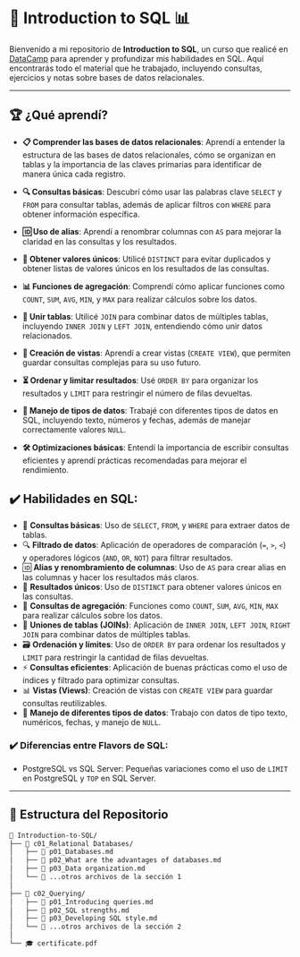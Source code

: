 # 🚀 Introduction to SQL 📊

Bienvenido a mi repositorio de **Introduction to SQL**, un curso que realicé en [DataCamp](https://www.datacamp.com) para aprender y profundizar mis habilidades en SQL. Aquí encontrarás todo el material que he trabajado, incluyendo consultas, ejercicios y notas sobre bases de datos relacionales.

---

## 🏆 ¿Qué aprendí?

- **📋 Comprender las bases de datos relacionales**: Aprendí a entender la estructura de las bases de datos relacionales, cómo se organizan en tablas y la importancia de las claves primarias para identificar de manera única cada registro.

- **🔍 Consultas básicas**: Descubrí cómo usar las palabras clave `SELECT` y `FROM` para consultar tablas, además de aplicar filtros con `WHERE` para obtener información específica.

- **🆔 Uso de alias**: Aprendí a renombrar columnas con `AS` para mejorar la claridad en las consultas y los resultados.

- **🔢 Obtener valores únicos**: Utilicé `DISTINCT` para evitar duplicados y obtener listas de valores únicos en los resultados de las consultas.

- **📊 Funciones de agregación**: Comprendí cómo aplicar funciones como `COUNT`, `SUM`, `AVG`, `MIN`, y `MAX` para realizar cálculos sobre los datos.

- **🔗 Unir tablas**: Utilicé `JOIN` para combinar datos de múltiples tablas, incluyendo `INNER JOIN` y `LEFT JOIN`, entendiendo cómo unir datos relacionados.

- **📑 Creación de vistas**: Aprendí a crear vistas (`CREATE VIEW`), que permiten guardar consultas complejas para su uso futuro.

- **⏳ Ordenar y limitar resultados**: Usé `ORDER BY` para organizar los resultados y `LIMIT` para restringir el número de filas devueltas.

- **📅 Manejo de tipos de datos**: Trabajé con diferentes tipos de datos en SQL, incluyendo texto, números y fechas, además de manejar correctamente valores `NULL`.

- **🛠️ Optimizaciones básicas**: Entendí la importancia de escribir consultas eficientes y aprendí prácticas recomendadas para mejorar el rendimiento.


## ✔️ Habilidades en SQL:

- 📝 **Consultas básicas**: Uso de `SELECT`, `FROM`, y `WHERE` para extraer datos de tablas.
- 🔍 **Filtrado de datos**: Aplicación de operadores de comparación (`=`, `>`, `<`) y operadores lógicos (`AND`, `OR`, `NOT`) para filtrar resultados.
- 🆔 **Alias y renombramiento de columnas**: Uso de `AS` para crear alias en las columnas y hacer los resultados más claros.
- 🎯 **Resultados únicos**: Uso de `DISTINCT` para obtener valores únicos en las consultas.
- 🧮 **Consultas de agregación**: Funciones como `COUNT`, `SUM`, `AVG`, `MIN`, `MAX` para realizar cálculos sobre los datos.
- 🔗 **Uniones de tablas (JOINs)**: Aplicación de `INNER JOIN`, `LEFT JOIN`, `RIGHT JOIN` para combinar datos de múltiples tablas.
- 🗃️ **Ordenación y límites**: Uso de `ORDER BY` para ordenar los resultados y `LIMIT` para restringir la cantidad de filas devueltas.
- ⚡ **Consultas eficientes**: Aplicación de buenas prácticas como el uso de índices y filtrado para optimizar consultas.
- 📊 **Vistas (Views)**: Creación de vistas con `CREATE VIEW` para guardar consultas reutilizables.
- 📅 **Manejo de diferentes tipos de datos**: Trabajo con datos de tipo texto, numéricos, fechas, y manejo de `NULL`.

### ✔️ Diferencias entre Flavors de SQL:
- PostgreSQL vs SQL Server: Pequeñas variaciones como el uso de `LIMIT` en PostgreSQL y `TOP` en SQL Server.

---

## 📂 Estructura del Repositorio

```bash
📁 Introduction-to-SQL/
├── 📂 c01_Relational Databases/
│   ├── 📝 p01_Databases.md
│   ├── 📝 p02_What are the advantages of databases.md
│   ├── 📝 p03_Data organization.md
│   └── 📝 ...otros archivos de la sección 1
│
├── 📂 c02_Querying/
│   ├── 📝 p01_Introducing queries.md
│   ├── 📝 p02_SQL strengths.md
│   ├── 📝 p03_Developing SQL style.md
│   └── 📝 ...otros archivos de la sección 2
│
└── 🎓 certificate.pdf
